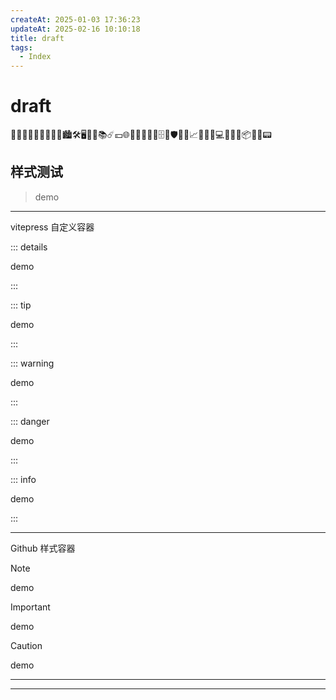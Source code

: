 ```yaml
---
createAt: 2025-01-03 17:36:23
updateAt: 2025-02-16 10:10:18
title: draft
tags:
  - Index
---
```


# draft

📡📒👨🏼‍🎓🤔👨🏼‍💻🏙️🛠️🖥️🛒🎦📚☄️💴🌐💈📄👢🔧🐞🗄️🔳🛡️🔌🥰📈💯🌵🎵💻💠📑🧊📦🎨🥢📟

## 样式测试

>  demo

---
vitepress 自定义容器

::: details

demo

:::

::: tip

demo

:::

::: warning

demo

:::

::: danger

demo

:::

::: info

demo

:::

---

Github 样式容器

> [!note]
> demo

> [!important]
> demo

> [!caution]
> demo

---
<Linkcard url="" title="标题" description="描述" logo="../logo.png" />
<Linkcard url="https://yiov.top/guide/" title="标题" description="描述" logo="https://pp.myapp.com/ma_icon/0/icon_10910_1711008413/256" />

---